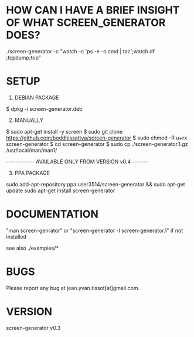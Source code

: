 # HOW CAN I HAVE A BRIEF INSIGHT OF WHAT SCREEN_GENERATOR DOES?

./screen-generator -c "watch -c 'ps -e -o cmd | tac';watch df ;tcpdump;top"   

# SETUP

1) DEBIAN PACKAGE

$ dpkg -i screen-generator.deb

2) MANUALLY

$ sudo apt-get install -y screen
$ sudo git clone https://github.com/boddhissattva/screen-generator 
$ sudo chmod -R u+rx screen-generator 
$ cd screen-generator
$ sudo cp ./screen-generator.1.gz /usr/local/man/man1/  

------------ AVAILABLE ONLY FROM VERSION v0.4 -------

 3) PPA PACKAGE

sudo add-apt-repository ppa:user3514/screen-generator && sudo apt-get update
sudo apt-get install screen-generator


# DOCUMENTATION

"man screen-genrator" or "screen-generator -l screen-generator.1" if not installed

see also ./examples/*

# BUGS

Please report any bug at jean.yvan.tissot[at]gmail.com.


# VERSION

screen-generator v0.3
